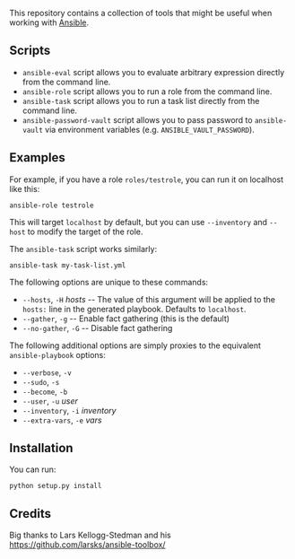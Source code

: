 This repository contains a collection of tools that might be useful when
working with [Ansible][].

## Scripts

* `ansible-eval` script allows you to evaluate arbitrary expression directly from
the command line.
* `ansible-role` script allows you to run a role from the command line.
* `ansible-task` script allows you to run a task list directly from
the command line.
* `ansible-password-vault` script allows you to pass password to `ansible-vault` via environment variables (e.g. `ANSIBLE_VAULT_PASSWORD`).

## Examples

For example, if you have a role `roles/testrole`, you can run it on
localhost like this:

    ansible-role testrole

This will target `localhost` by default, but you can use `--inventory`
and `--host` to modify the target of the role.

The `ansible-task` script works similarly:

    ansible-task my-task-list.yml

The following options are unique to these commands:

- `--hosts`, `-H` *hosts*  -- The value of this argument will be applied
  to the `hosts:` line in the generated playbook.  Defaults to
  `localhost`.
- `--gather`, `-g` -- Enable fact gathering (this is the default)
- `--no-gather`, `-G` -- Disable fact gathering

The following additional options are simply proxies to the equivalent
`ansible-playbook` options:

- `--verbose`, `-v`
- `--sudo`, `-s`
- `--become`, `-b`
- `--user`, `-u` *user*
- `--inventory`, `-i` *inventory*
- `--extra-vars`, `-e` *vars*

## Installation

You can run:

    python setup.py install

## Credits

Big thanks to Lars Kellogg-Stedman and his https://github.com/larsks/ansible-toolbox/

[ansible]: http://ansible.com/

